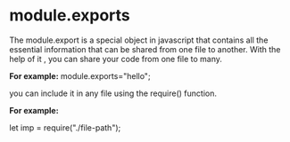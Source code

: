 # module.exports

The module.export is a special object in javascript that contains all the essential information that can be shared from one file to another. With the help of it , you can share your code from one file to many.

**For example:**
module.exports="hello";

you can include it in any file using the require() function.

**For example:**

let imp = require("./file-path");
